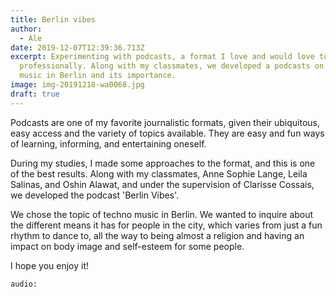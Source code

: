 ```yaml
---
title: Berlin vibes
author:
  - Ale
date: 2019-12-07T12:39:36.713Z
excerpt: Experimenting with podcasts, a format I love and would love to work in
  professionally. Along with my classmates, we developed a podcasts on techno
  music in Berlin and its importance.
image: img-20191218-wa0068.jpg
draft: true
---
```

Podcasts are one of my favorite journalistic formats, given their ubiquitous, easy access and the variety of topics available. They are easy and fun ways of learning, informing, and entertaining oneself. 

During my studies, I made some approaches to the format, and this is one of the best results. Along with my classmates, Anne Sophie Lange, Leila Salinas, and Oshin Alawat, and under the supervision of Clarisse Cossais, we developed the podcast 'Berlin Vibes'. 

We chose the topic of techno music in Berlin. We wanted to inquire about the different means it has for people in the city, which varies from just a fun rhythm to dance to, all the way to being almost a religion and having an impact on body image and self-esteem for some people. 

I hope you enjoy it!

`audio: `
